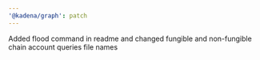 ```yaml
---
'@kadena/graph': patch
---
```


Added flood command in readme and changed fungible and non-fungible chain
account queries file names
